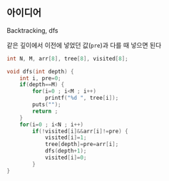 ## 아이디어
Backtracking, dfs  
  
같은 깊이에서 이전에 넣었던 값(`pre`)과 다를 때 넣으면 된다
```c
int N, M, arr[8], tree[8], visited[8];

void dfs(int depth) {
	int i, pre=0;
	if(depth==M) {
		for(i=0 ; i<M ; i++)
			printf("%d ", tree[i]);
		puts("");
		return ;
	}
	for(i=0 ; i<N ; i++)
		if(!visited[i]&&arr[i]!=pre) {
			visited[i]=1;
			tree[depth]=pre=arr[i];
			dfs(depth+1);
			visited[i]=0;
		}
}
```
